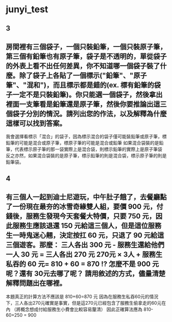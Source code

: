 # junyi_test
## 3
## 房間裡有三個袋⼦，⼀個只裝鉛筆，⼀個只裝原⼦筆，第三個有鉛筆也有原⼦筆，袋⼦是不透明的，單從袋⼦的外表上看不出任何差異，你不知道哪⼀個袋⼦裝了什麼。除了袋⼦上各貼了⼀個標⽰("鉛筆"、"原⼦筆"、"混和")，⽽且標⽰都是錯的(ex. 標有鉛筆的袋⼦⼀定不是只裝鉛筆)。你只能選⼀個袋⼦，然後拿出裡⾯⼀⽀筆看是鉛筆還是原⼦筆，然後你要推論出這三個袋⼦分別的情況。請列出您的作法，以及解釋為什麼這樣可以找到答案。

我會選擇看標示「混合」的袋子，因為標示混合的袋子僅可能裝鉛筆或原子筆，標鉛筆的可能是混合或原子筆，標原子筆的可能是混合或鉛筆
如果混合袋裝的是鉛筆，代表標示原子筆的那一袋實際上是混合袋，則標示鉛筆的實際上是原子筆袋
反之亦然，如果混合袋裝的是原子筆，標示鉛筆的則是混合袋，標示原子筆的則是鉛筆袋。

## 4
## 有三個⼈⼀起到迪⼠尼遊玩，中午肚⼦餓了，去餐廳點了⼀份現在最夯的冰雪奇緣雙⼈組，要價 900 元，付錢後，服務⽣發現今天套餐⼤特價，只要 750 元，因此服務⽣應該退還 150 元給這三個⼈，但是這位服務⽣⼀時⿁迷⼼翹，決定按扛 60 元，只退了 90 元給這三個遊客。那麼： 三⼈各出 300 元 - 服務⽣還給他們⼀⼈ 30 元 = 三⼈各出 270 元 270元 × 3⼈ + 服務⽣私吞的 60 元= 810 + 60 = 870 !? 怎麼不是 900 元呢？還有 30元去哪了呢？ 請⽤敘述的⽅式，儘量清楚解釋問題出在哪裡。

本題真正的計算方法不應該是 810+60=870 元
因為在服務生私吞60元的情況下，三人各出270元確實是事實，但是這270元已經包含了服務生偷拿走的60元在內
（將概念想成付給服務生小費會比較容易釐清）
因此正確算法應為 810-60+250 = 900
